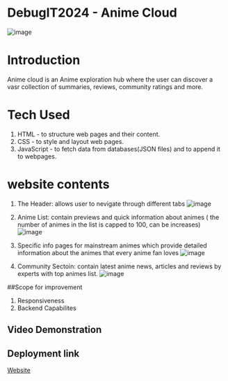 # DebugIT2024 - Anime Cloud
![image](https://github.com/Arshixs/DebugIT/assets/73904868/beefe45e-c51e-4374-911f-ca06be3471c9)

# Introduction
Anime cloud is an Anime exploration hub where the user can discover a vasr collection of summaries, reviews, community ratings and more. 

# Tech Used
1) HTML - to structure web pages and their content.
2) CSS - to style and layout web pages.
3) JavaScript - to fetch data from databases(JSON files) and to append it to webpages.

# website contents
1) The Header: allows user to nevigate through different tabs
![image](https://github.com/Arshixs/DebugIT/assets/73904868/cf919064-6fff-4e5a-b2ab-ac17be082140)
2) Anime List: contain previews and quick information about animes ( the number of animes in the list is capped to 100, can be increases)
![image](https://github.com/Arshixs/DebugIT/assets/73904868/b485c880-a073-4ab2-bda4-69b2e7d30b60)

3) Specific info pages for mainstream animes which provide detailed information about the animes that every anime fan loves
![image](https://github.com/Arshixs/DebugIT/assets/73904868/91564a60-9e60-4aa9-81c0-439bf6337f38)

4) Community Sectoin: contain latest anime news, articles and reviews by experts with top animes list.
![image](https://github.com/Arshixs/DebugIT/assets/73904868/6d7309ef-28bd-45b7-8b2b-c90f52d3621d)

##Scope for improvement
1) Responsiveness
2) Backend Capabilites  



## Video Demonstration

## Deployment link 
[Website](https://anime-cloud.netlify.app/)




